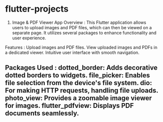 # flutter-projects

1) Image & PDF Viewer App
Overview :
This Flutter application allows users to upload images and PDF files, which can then be viewed on a separate page. It utilizes several packages to enhance functionality and user experience.

Features :
Upload images and PDF files.
View uploaded images and PDFs in a dedicated viewer.
Intuitive user interface with smooth navigation.

Packages Used : 
dotted_border: Adds decorative dotted borders to widgets.
file_picker: Enables file selection from the device's file system.
dio: For making HTTP requests, handling file uploads.
photo_view: Provides a zoomable image viewer for images.
flutter_pdfview: Displays PDF documents seamlessly.
------------------------------------------------------------------
